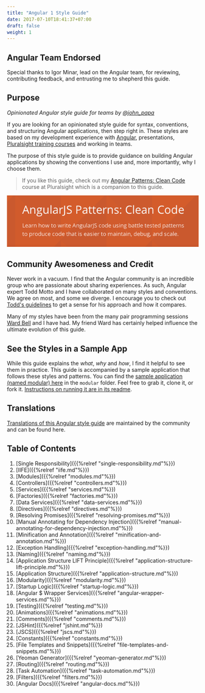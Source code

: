 ```yaml
---
title: "Angular 1 Style Guide"
date: 2017-07-10T18:41:37+07:00
draft: false
weight: 1
---
```


## Angular Team Endorsed
Special thanks to Igor Minar, lead on the Angular team, for reviewing, contributing feedback, and entrusting me to shepherd this guide.

## Purpose
*Opinionated Angular style guide for teams by [@john_papa](//twitter.com/john_papa)*

If you are looking for an opinionated style guide for syntax, conventions, and structuring Angular applications, then step right in. These styles are based on my development experience with [Angular](//angularjs.org), presentations, [Pluralsight training courses](http://app.pluralsight.com/author/john-papa) and working in teams.

The purpose of this style guide is to provide guidance on building Angular applications by showing the conventions I use and, more importantly, why I choose them.

>If you like this guide, check out my [Angular Patterns: Clean Code](http://jpapa.me/ngclean) course at Pluralsight which is a companion to this guide.

  [![Angular Patterns: Clean Code](https://raw.githubusercontent.com/johnpapa/angular-styleguide/master/a1/assets/ng-clean-code-banner.png)](http://jpapa.me/ngclean)

## Community Awesomeness and Credit
Never work in a vacuum. I find that the Angular community is an incredible group who are passionate about sharing experiences. As such, Angular expert Todd Motto and I have collaborated on many styles and conventions. We agree on most, and some we diverge. I encourage you to check out [Todd's guidelines](https://github.com/toddmotto/angular-styleguide) to get a sense for his approach and how it compares.

Many of my styles have been from the many pair programming sessions [Ward Bell](https://twitter.com/wardbell) and I have had. My friend Ward has certainly helped influence the ultimate evolution of this guide.

## See the Styles in a Sample App
While this guide explains the *what*, *why* and *how*, I find it helpful to see them in practice. This guide is accompanied by a sample application that follows these styles and patterns. You can find the [sample application (named modular) here](https://github.com/johnpapa/ng-demos) in the `modular` folder. Feel free to grab it, clone it, or fork it. [Instructions on running it are in its readme](https://github.com/johnpapa/ng-demos/tree/master/modular).

## Translations

[Translations of this Angular style guide](https://github.com/johnpapa/angular-styleguide/tree/master/a1/i18n) are maintained by the community and can be found here.

## Table of Contents

  1. [Single Responsibility]({{%relref "single-responsibility.md"%}})
  1. [IIFE]({{%relref "iife.md"%}})
  1. [Modules]({{%relref "modules.md"%}})
  1. [Controllers]({{%relref "controllers.md"%}})
  1. [Services]({{%relref "services.md"%}})
  1. [Factories]({{%relref "factories.md"%}})
  1. [Data Services]({{%relref "data-services.md"%}})
  1. [Directives]({{%relref "directives.md"%}})
  1. [Resolving Promises]({{%relref "resolving-promises.md"%}})
  1. [Manual Annotating for Dependency Injection]({{%relref "manual-annotating-for-dependency-injection.md"%}})
  1. [Minification and Annotation]({{%relref "minification-and-annotation.md"%}})
  1. [Exception Handling]({{%relref "exception-handling.md"%}})
  1. [Naming]({{%relref "naming.md"%}})
  1. [Application Structure LIFT Principle]({{%relref "application-structure-lift-principle.md"%}})
  1. [Application Structure]({{%relref "application-structure.md"%}})
  1. [Modularity]({{%relref "modularity.md"%}})
  1. [Startup Logic]({{%relref "startup-logic.md"%}})
  1. [Angular $ Wrapper Services]({{%relref "angular-wrapper-services.md"%}})
  1. [Testing]({{%relref "testing.md"%}})
  1. [Animations]({{%relref "animations.md"%}})
  1. [Comments]({{%relref "comments.md"%}})
  1. [JSHint]({{%relref "jshint.md"%}})
  1. [JSCS]({{%relref "jscs.md"%}})
  1. [Constants]({{%relref "constants.md"%}})
  1. [File Templates and Snippets]({{%relref "file-templates-and-snippets.md"%}})
  1. [Yeoman Generator]({{%relref "yeoman-generator.md"%}})
  1. [Routing]({{%relref "routing.md"%}})
  1. [Task Automation]({{%relref "task-automation.md"%}})
  1. [Filters]({{%relref "filters.md"%}})
  1. [Angular Docs]({{%relref "angular-docs.md"%}})

